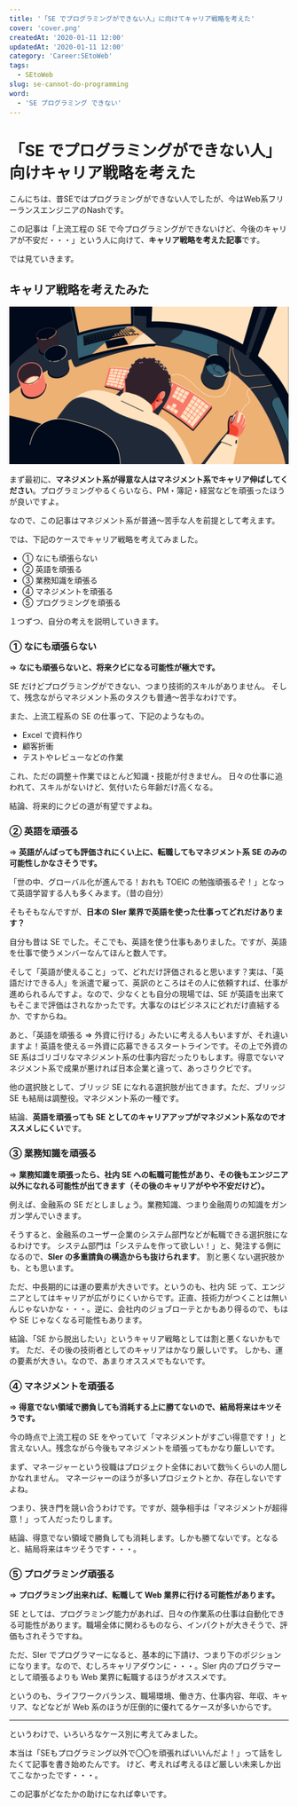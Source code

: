 ```yaml
---
title: '「SE でプログラミングができない人」に向けてキャリア戦略を考えた'
cover: 'cover.png'
createdAt: '2020-01-11 12:00'
updatedAt: '2020-01-11 12:00'
category: 'Career:SEtoWeb'
tags:
  - SEtoWeb
slug: se-cannot-do-programming
word:
  - 'SE プログラミング できない'
---
```


<!-- TODO: 後編を書いてない。他の記事も出来てきたら、ページ内循環を考えて書く。 -->
# 「SE でプログラミングができない人」向けキャリア戦略を考えた

こんにちは、昔SEではプログラミングができない人でしたが、今はWeb系フリーランスエンジニアのNashです。

この記事は「上流工程の SE で今プログラミングができないけど、今後のキャリアが不安だ・・・」という人に向けて、**キャリア戦略を考えた記事**です。

<!-- この記事は下記の流れです。

- キャリア戦略を考えてみる（５つのケース）
- 「SEでプログラミングできるようになったら？」を深堀り -->

では見ていきます。

## キャリア戦略を考えたみた

![career-top](./cover.png)

まず最初に、**マネジメント系が得意な人はマネジメント系でキャリア伸ばしてください**。プログラミングやるくらいなら、PM・簿記・経営などを頑張ったほうが良いですよ。

なので、この記事はマネジメント系が普通〜苦手な人を前提として考えます。

では、下記のケースでキャリア戦略を考えてみました。

- ① なにも頑張らない
- ② 英語を頑張る
- ③ 業務知識を頑張る
- ④ マネジメントを頑張る
- ⑤ プログラミングを頑張る

１つずつ、自分の考えを説明していきます。

### ① なにも頑張らない

⇒ **なにも頑張らないと、将来クビになる可能性が極大です。**

SE だけどプログラミングができない、つまり技術的スキルがありません。
そして、残念ながらマネジメント系のタスクも普通〜苦手なわけです。

また、上流工程系の SE の仕事って、下記のようなもの。

- Excel で資料作り
- 顧客折衝
- テストやレビューなどの作業

これ、ただの調整＋作業でほとんど知識・技能が付きません。
日々の仕事に追われて、スキルがないけど、気付いたら年齢だけ高くなる。

結論、将来的にクビの道が有望ですよね。

### ② 英語を頑張る　

⇒ **英語がんばっても評価されにくい上に、転職してもマネジメント系 SE のみの可能性しかなさそうです。**

「世の中、グローバル化が進んでる！おれも TOEIC の勉強頑張るぞ！」となって英語学習する人も多くみます。（昔の自分）

そもそもなんですが、**日本の SIer 業界で英語を使った仕事ってどれだけあります？**

自分も昔は SE でした。そこでも、英語を使う仕事もありました。ですが、英語を仕事で使うメンバーなんてほんと数人です。

そして「英語が使えること」って、どれだけ評価されると思います？実は、「英語だけできる人」を派遣で雇って、英訳のところはその人に依頼すれば、仕事が進められるんですよ。なので、少なくとも自分の現場では、SE が英語を出来てもそこまで評価はされなかったです。大事なのはビジネスにどれだけ直結するか、ですからね。

あと、「英語を頑張る ⇒ 外資に行ける」みたいに考える人もいますが、それ違いますよ！英語を使える＝外資に応募できるスタートラインです。その上で外資の SE 系はゴリゴリなマネジメント系の仕事内容だったりもします。得意でないマネジメント系で成果が悪ければ日本企業と違って、あっさりクビです。

他の選択肢として、ブリッジ SE になれる選択肢が出てきます。ただ、ブリッジ SE も結局は調整役。マネジメント系の一種です。

結論、**英語を頑張っても SE としてのキャリアアップがマネジメント系なのでオススメしにくい**です。

### ③ 業務知識を頑張る

⇒ **業務知識を頑張ったら、社内 SE への転職可能性があり、その後もエンジニア以外になれる可能性が出てきます（その後のキャリアがやや不安だけど）。**

例えば、金融系の SE だとしましょう。業務知識、つまり金融周りの知識をガンガン学んでいきます。

そうすると、金融系のユーザー企業のシステム部門などが転職できる選択肢になるわけです。
システム部門は「システムを作って欲しい！」と、発注する側になるので、**SIer の多重請負の構造からも抜けられます**。
割と悪くない選択肢かも、とも思います。

ただ、中長期的には運の要素が大きいです。というのも、社内 SE って、エンジニアとしてはキャリアが広がりにくいからです。正直、技術力がつくことは無いんじゃないかな・・・。逆に、会社内のジョブローテとかもあり得るので、もはや SE じゃなくなる可能性もあります。

結論、「SE から脱出したい」というキャリア戦略としては割と悪くないかもです。
ただ、その後の技術者としてのキャリアはかなり厳しいです。
しかも、運の要素が大きい。なので、あまりオススメでもないです。

### ④ マネジメントを頑張る

⇒ **得意でない領域で勝負しても消耗する上に勝てないので、結局将来はキツそうです。**

今の時点で上流工程の SE をやっていて「マネジメントがすごい得意です！」と言えない人。残念ながら今後もマネジメントを頑張ってもかなり厳しいです。

まず、マネージャーという役職はプロジェクト全体において数％くらいの人間しかなれません。
マネージャーのほうが多いプロジェクトとか、存在しないですよね。

つまり、狭き門を競い合うわけです。ですが、競争相手は「マネジメントが超得意！」って人だったりします。

結論、得意でない領域で勝負しても消耗します。しかも勝てないです。となると、結局将来はキツそうです・・・。

### ⑤ プログラミング頑張る

⇒ **プログラミング出来れば、転職して Web 業界に行ける可能性があります。**

SE としては、プログラミング能力があれば、日々の作業系の仕事は自動化できる可能性があります。職場全体に関わるものなら、インパクトが大きそうで、評価もされそうですね。

ただ、SIer でプログラマーになると、基本的に下請け、つまり下のポジションになります。なので、むしろキャリアダウンに・・・。SIer 内のプログラマーとして頑張るよりも Web 業界に転職するほうがオススメです。

というのも、ライフワークバランス、職場環境、働き方、仕事内容、年収、キャリア、などなどが Web 系のほうが圧倒的に優れてるケースが多いからです。


---

というわけで、いろいろなケース別に考えてみました。

本当は「SEもプログラミング以外で〇〇を頑張ればいいんだよ！」って話をしたくて記事を書き始めたんです。
けど、考えれば考えるほど厳しい未来しか出てこなかったです・・・。

この記事がどなたかの助けになれば幸いです。
<!-- 
というわけで、最後に「SEがプログラミングをできるようになったらどうなる？」という観点を深堀りしてお話します。

## SEがプログラミングをできればWeb系に。

＜ここにSEとWeb系の違いを貼る＞

冒頭で書いたのですが、自分は昔は上流工程のSEで今はWeb系フリーランスエンジニアです。

つまり、**「SEがプログラミングができるようになったら」の結果の人間**です。
 -->

